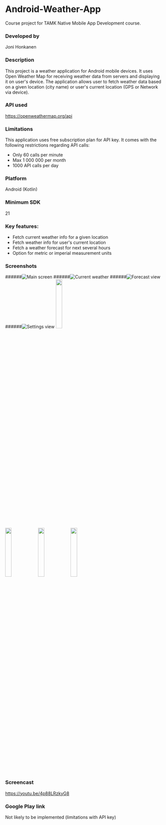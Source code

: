 # Android-Weather-App
Course project for TAMK Native Mobile App Development course.

### Developed by
Joni Honkanen

### Description
This project is a weather application for Android mobile devices. 
It uses Open Weather Map for receiving weather data from servers and displaying it on user's device.
The application allows user to fetch weather data based on a given location (city name) or user's current location (GPS or Network via device).

### API used
https://openweathermap.org/api

### Limitations
This application uses free subscription plan for API key. It comes with the following restrictions regarding API calls:
- Only 60 calls per minute
- Max 1 000 000 per month
- 1000 API calls per day

### Platform
Android (Kotlin)

### Minimum SDK
21

### Key features:
- Fetch current weather info for a given location
- Fetch weather info for user's current location
- Fetch a weather forecast for next several hours
- Option for metric or imperial measurement units

### Screenshots
######![Main screen](/images/main.jpg)
######![Current weather](/images/current.jpg)
######![Forecast view](/images/forecast.jpg)
######![Settings view](/images/settings.jpg)
<img src="./images/main.png" width=20% height=20%>

<img src="./images/current.png" width=20% height=20%>

<img src="./images/forecast.png" width=20% height=20%>

<img src="./images/settings.png" width=20% height=20%>

### Screencast
https://youtu.be/4p88LRzkyG8

### Google Play link
Not likely to be implemented (limitations with API key)
